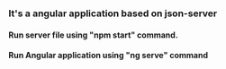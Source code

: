 ### It's a angular application based on json-server 
#### Run server file using "npm start" command. 
#### Run Angular application using "ng serve" command